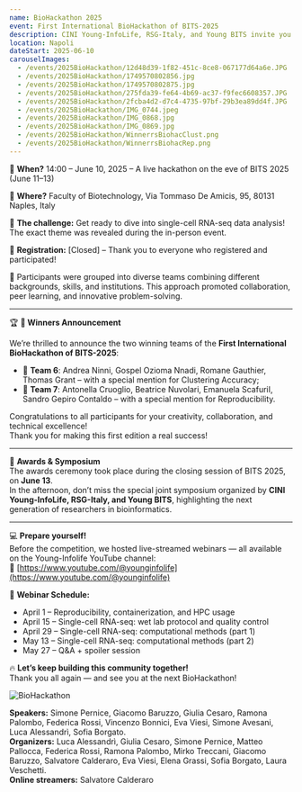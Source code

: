 ```yaml
---
name: BioHackathon 2025
event: First International BioHackathon of BITS-2025
description: CINI Young-InfoLife, RSG-Italy, and Young BITS invite you to the "First International Biohackathon of BITS", an exciting team-based bioinformatics challenge in collaboration with the BITS 2025 conference in Naples and the HPC4AI computing center of the University of Turin.
location: Napoli
dateStart: 2025-06-10
carouselImages:
  - /events/2025BioHackathon/12d48d39-1f82-451c-8ce8-067177d64a6e.JPG
  - /events/2025BioHackathon/1749570802856.jpg
  - /events/2025BioHackathon/1749570802875.jpg
  - /events/2025BioHackathon/275fda39-fe64-4b69-ac37-f9fec6608357.JPG
  - /events/2025BioHackathon/2fcba4d2-d7c4-4735-97bf-29b3ea89dd4f.JPG
  - /events/2025BioHackathon/IMG_0744.jpeg
  - /events/2025BioHackathon/IMG_0868.jpg
  - /events/2025BioHackathon/IMG_0869.jpg
  - /events/2025BioHackathon/WinnerrsBiohacClust.png
  - /events/2025BioHackathon/WinnerrsBiohacRep.png
---
```


📅 **When?** 14:00 – June 10, 2025 – A live hackathon on the eve of BITS 2025 (June 11–13)

📍 **Where?** Faculty of Biotechnology, Via Tommaso De Amicis, 95, 80131 Naples, Italy

🔎 **The challenge:** Get ready to dive into single-cell RNA-seq data analysis! The exact theme was revealed during the in-person event.

📝 **Registration:** [Closed] – Thank you to everyone who registered and participated!

👥 Participants were grouped into diverse teams combining different backgrounds, skills, and institutions. This approach promoted collaboration, peer learning, and innovative problem-solving.

---

🏆 **🎉 Winners Announcement**

We’re thrilled to announce the two winning teams of the **First International BioHackathon of BITS-2025**:

- 🥇 **Team 6**:  Andrea Ninni, Gospel Ozioma Nnadi, Romane Gauthier, Thomas Grant – with a special mention for Clustering Accuracy;
- 🥇 **Team 7**:  Antonella Cruoglio, Beatrice Nuvolari, Emanuela ScafuriI, Sandro Gepiro Contaldo – with a special mention for Reproducibility.

Congratulations to all participants for your creativity, collaboration, and technical excellence!  
Thank you for making this first edition a real success!

---

🧠 **Awards & Symposium**  
The awards ceremony took place during the closing session of BITS 2025, on **June 13**.  
In the afternoon, don’t miss the special joint symposium organized by **CINI Young-InfoLife, RSG-Italy, and Young BITS**, highlighting the next generation of researchers in bioinformatics.  

---

💻 **Prepare yourself!**  
Before the competition, we hosted live-streamed webinars — all available on the Young-Infolife YouTube channel:  
🎥 [https://www.youtube.com/@younginfolife](https://www.youtube.com/@younginfolife)

📅 **Webinar Schedule:**

- April 1 – Reproducibility, containerization, and HPC usage
- April 15 – Single-cell RNA-seq: wet lab protocol and quality control
- April 29 – Single-cell RNA-seq: computational methods (part 1)
- May 13 – Single-cell RNA-seq: computational methods (part 2)
- May 27 – Q&A + spoiler session

🔥 **Let’s keep building this community together!**  
Thank you all again — and see you at the next BioHackathon!

![BioHackathon](/events/2025BioHackathon/BioHackathon.png)

**Speakers:** Simone Pernice, Giacomo Baruzzo, Giulia Cesaro, Ramona Palombo, Federica Rossi, Vincenzo Bonnici, Eva Viesi, Simone Avesani, Luca Alessandrì, Sofia Borgato.  
**Organizers:** Luca Alessandrì, Giulia Cesaro, Simone Pernice, Matteo Pallocca, Federica Rossi, Ramona Palombo, Mirko Treccani, Giacomo Baruzzo, Salvatore Calderaro, Eva Viesi, Elena Grassi, Sofia Borgato, Laura Veschetti.  
**Online streamers:** Salvatore Calderaro
